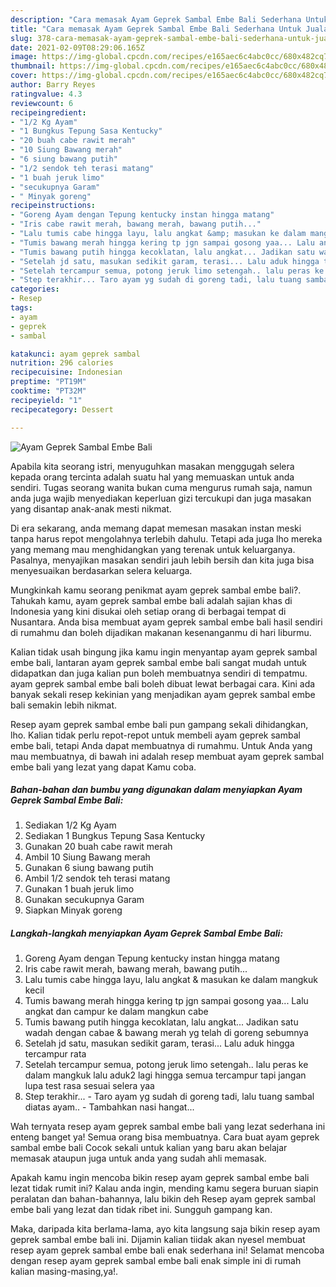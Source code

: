 ```yaml
---
description: "Cara memasak Ayam Geprek Sambal Embe Bali Sederhana Untuk Jualan"
title: "Cara memasak Ayam Geprek Sambal Embe Bali Sederhana Untuk Jualan"
slug: 378-cara-memasak-ayam-geprek-sambal-embe-bali-sederhana-untuk-jualan
date: 2021-02-09T08:29:06.165Z
image: https://img-global.cpcdn.com/recipes/e165aec6c4abc0cc/680x482cq70/ayam-geprek-sambal-embe-bali-foto-resep-utama.jpg
thumbnail: https://img-global.cpcdn.com/recipes/e165aec6c4abc0cc/680x482cq70/ayam-geprek-sambal-embe-bali-foto-resep-utama.jpg
cover: https://img-global.cpcdn.com/recipes/e165aec6c4abc0cc/680x482cq70/ayam-geprek-sambal-embe-bali-foto-resep-utama.jpg
author: Barry Reyes
ratingvalue: 4.3
reviewcount: 6
recipeingredient:
- "1/2 Kg Ayam"
- "1 Bungkus Tepung Sasa Kentucky"
- "20 buah cabe rawit merah"
- "10 Siung Bawang merah"
- "6 siung bawang putih"
- "1/2 sendok teh terasi matang"
- "1 buah jeruk limo"
- "secukupnya Garam"
- " Minyak goreng"
recipeinstructions:
- "Goreng Ayam dengan Tepung kentucky instan hingga matang"
- "Iris cabe rawit merah, bawang merah, bawang putih..."
- "Lalu tumis cabe hingga layu, lalu angkat &amp; masukan ke dalam mangkuk kecil"
- "Tumis bawang merah hingga kering tp jgn sampai gosong yaa... Lalu angkat dan campur ke dalam mangkun cabe"
- "Tumis bawang putih hingga kecoklatan, lalu angkat... Jadikan satu wadah dengan cabae &amp; bawang merah yg telah di goreng sebumnya"
- "Setelah jd satu, masukan sedikit garam, terasi... Lalu aduk hingga tercampur rata"
- "Setelah tercampur semua, potong jeruk limo setengah.. lalu peras ke dalam mangkuk lalu aduk2 lagi hingga semua tercampur tapi jangan lupa test rasa sesuai selera yaa"
- "Step terakhir... Taro ayam yg sudah di goreng tadi, lalu tuang sambal diatas ayam.. Tambahkan nasi hangat..."
categories:
- Resep
tags:
- ayam
- geprek
- sambal

katakunci: ayam geprek sambal 
nutrition: 296 calories
recipecuisine: Indonesian
preptime: "PT19M"
cooktime: "PT32M"
recipeyield: "1"
recipecategory: Dessert

---
```



![Ayam Geprek Sambal Embe Bali](https://img-global.cpcdn.com/recipes/e165aec6c4abc0cc/680x482cq70/ayam-geprek-sambal-embe-bali-foto-resep-utama.jpg)

Apabila kita seorang istri, menyuguhkan masakan menggugah selera kepada orang tercinta adalah suatu hal yang memuaskan untuk anda sendiri. Tugas seorang  wanita bukan cuma mengurus rumah saja, namun anda juga wajib menyediakan keperluan gizi tercukupi dan juga masakan yang disantap anak-anak mesti nikmat.

Di era  sekarang, anda memang dapat memesan masakan instan meski tanpa harus repot mengolahnya terlebih dahulu. Tetapi ada juga lho mereka yang memang mau menghidangkan yang terenak untuk keluarganya. Pasalnya, menyajikan masakan sendiri jauh lebih bersih dan kita juga bisa menyesuaikan berdasarkan selera keluarga. 



Mungkinkah kamu seorang penikmat ayam geprek sambal embe bali?. Tahukah kamu, ayam geprek sambal embe bali adalah sajian khas di Indonesia yang kini disukai oleh setiap orang di berbagai tempat di Nusantara. Anda bisa membuat ayam geprek sambal embe bali hasil sendiri di rumahmu dan boleh dijadikan makanan kesenanganmu di hari liburmu.

Kalian tidak usah bingung jika kamu ingin menyantap ayam geprek sambal embe bali, lantaran ayam geprek sambal embe bali sangat mudah untuk didapatkan dan juga kalian pun boleh membuatnya sendiri di tempatmu. ayam geprek sambal embe bali boleh dibuat lewat berbagai cara. Kini ada banyak sekali resep kekinian yang menjadikan ayam geprek sambal embe bali semakin lebih nikmat.

Resep ayam geprek sambal embe bali pun gampang sekali dihidangkan, lho. Kalian tidak perlu repot-repot untuk membeli ayam geprek sambal embe bali, tetapi Anda dapat membuatnya di rumahmu. Untuk Anda yang mau membuatnya, di bawah ini adalah resep membuat ayam geprek sambal embe bali yang lezat yang dapat Kamu coba.

<!--inarticleads1-->

##### Bahan-bahan dan bumbu yang digunakan dalam menyiapkan Ayam Geprek Sambal Embe Bali:

1. Sediakan 1/2 Kg Ayam
1. Sediakan 1 Bungkus Tepung Sasa Kentucky
1. Gunakan 20 buah cabe rawit merah
1. Ambil 10 Siung Bawang merah
1. Gunakan 6 siung bawang putih
1. Ambil 1/2 sendok teh terasi matang
1. Gunakan 1 buah jeruk limo
1. Gunakan secukupnya Garam
1. Siapkan  Minyak goreng




<!--inarticleads2-->

##### Langkah-langkah menyiapkan Ayam Geprek Sambal Embe Bali:

1. Goreng Ayam dengan Tepung kentucky instan hingga matang
1. Iris cabe rawit merah, bawang merah, bawang putih...
1. Lalu tumis cabe hingga layu, lalu angkat &amp; masukan ke dalam mangkuk kecil
1. Tumis bawang merah hingga kering tp jgn sampai gosong yaa... Lalu angkat dan campur ke dalam mangkun cabe
1. Tumis bawang putih hingga kecoklatan, lalu angkat... Jadikan satu wadah dengan cabae &amp; bawang merah yg telah di goreng sebumnya
1. Setelah jd satu, masukan sedikit garam, terasi... Lalu aduk hingga tercampur rata
1. Setelah tercampur semua, potong jeruk limo setengah.. lalu peras ke dalam mangkuk lalu aduk2 lagi hingga semua tercampur tapi jangan lupa test rasa sesuai selera yaa
1. Step terakhir... - Taro ayam yg sudah di goreng tadi, lalu tuang sambal diatas ayam.. - Tambahkan nasi hangat...




Wah ternyata resep ayam geprek sambal embe bali yang lezat sederhana ini enteng banget ya! Semua orang bisa membuatnya. Cara buat ayam geprek sambal embe bali Cocok sekali untuk kalian yang baru akan belajar memasak ataupun juga untuk anda yang sudah ahli memasak.

Apakah kamu ingin mencoba bikin resep ayam geprek sambal embe bali lezat tidak rumit ini? Kalau anda ingin, mending kamu segera buruan siapin peralatan dan bahan-bahannya, lalu bikin deh Resep ayam geprek sambal embe bali yang lezat dan tidak ribet ini. Sungguh gampang kan. 

Maka, daripada kita berlama-lama, ayo kita langsung saja bikin resep ayam geprek sambal embe bali ini. Dijamin kalian tiidak akan nyesel membuat resep ayam geprek sambal embe bali enak sederhana ini! Selamat mencoba dengan resep ayam geprek sambal embe bali enak simple ini di rumah kalian masing-masing,ya!.

